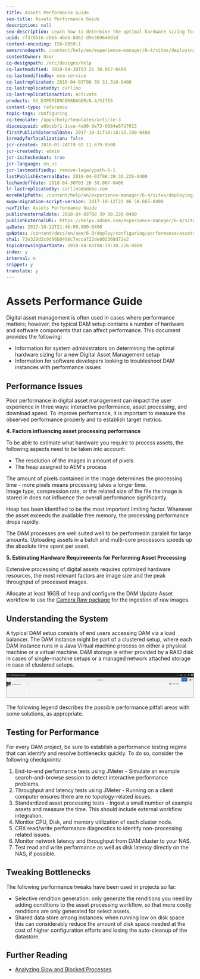 ```yaml
---
title: Assets Performance Guide
seo-title: Assets Performance Guide
description: null
seo-description: Learn how to determine the optimal hardware sizing for a new Digital Asset Management (DAM) setup and how to troubleshoot performance issues
uuid: cf37db16-cb65-4be5-8d62-d9e369648d1d
content-encoding: ISO-8859-1
aemsrcnodepath: /content/help/en/experience-manager/6-4/sites/deploying/using/assets-performance-sizing
contentOwner: User
cq-designpath: /etc/designs/help
cq-lastmodified: 2018-04-30T03 26 38.067-0400
cq-lastmodifiedby: msm-service
cq-lastreplicated: 2018-04-03T08 39 31.310-0400
cq-lastreplicatedby: carlino
cq-lastreplicationaction: Activate
products: SG_EXPERIENCEMANAGER/6.4/SITES
content-type: reference
topic-tags: configuring
cq-template: /apps/help/templates/article-3
discoiquuid: a8bcbbf1-1cce-4a98-9e73-6084e67b7015
firstPublishExternalDate: 2017-10-31T16:18:15.190-0400
isreadyforlocalization: false
jcr-created: 2018-01-24T19 02 11.679-0500
jcr-createdby: admin
jcr-ischeckedout: true
jcr-language: en_us
jcr-lastmodifiedby: remove-legacypath-6-1
lastPublishExternalDate: 2018-04-03T08:39:30.226-0400
lochandoffdate: 2018-04-30T03 26 38.067-0400
lr-lastreplicatedby: carlino@adobe.com
moreHelpPaths: /content/help/en/experience-manager/6-4/sites/deploying/morehelp/configuring;/content/help/en/experience-manager/6-4/sites/deploying/morehelp/configuring
mwpw-migration-script-version: 2017-10-12T21 46 58.665-0400
navTitle: Assets Performance Guide
publishexternaldate: 2018-04-03T08 39 30.226-0400
publishExternalURL: https://helpx.adobe.com/experience-manager/6-4/sites/deploying/using/assets-performance-sizing.html
qaDate: 2017-10-12T21:46:00.000-0400
qaNotes: /content/docs/en/aem/6-3/deploy/configuring/performance/assets-performance-sizing
sha1: 73e328d3c9d96b8498c7ecca722de002368d72e2
topicBrowsingSortDate: 2018-04-03T08:39:30.226-0400
index: y
internal: n
snippet: y
translate: y
---
```


# Assets Performance Guide

Digital asset management is often used in cases where performance matters; however, the typical DAM setup contains a number of hardware and software components that can affect performance. This document provides the following:

* Information for system administrators on determining the optimal hardware sizing for a new Digital Asset Management setup
* Information for software developers looking to troubleshoot DAM instances with performance issues

## Performance Issues

Poor performance in digital asset management can impact the user experience in three ways: interactive performance, asset processing, and download speed. To improve performance, it is important to measure the observed performance properly and to establish target metrics.

**4. Factors influencing asset processing performance**

To be able to estimate what hardware you require to process assets, the following aspects need to be taken into account:

* The resolution of the images in amount of pixels
* The heap assigned to AEM's process

The amount of pixels contained in the image determines the processing time - more pixels means processing takes a longer time.  
Image type, compression rate, or the related size of the file the image is stored in does not influence the overall performance significantly.

Heap has been identified to be the most important limiting factor. Whenever the asset exceeds the available free memory, the processing performance drops rapidly.

The DAM processes are well suited well to be performedin paralell for large amounts. Uploading assets in a batch and multi-core processors speeds up the absolute time spent per asset.

**5. Estimating Hardware Requirements for Performing Asset Processing**

Extensive processing of digital assets requires optimized hardware resources, the most relevant factors are image size and the peak throughput of processed images.

Allocate at least 16GB of heap and configure the DAM Update Asset workflow to use the [Camera Raw package](/content/help/en/experience-manager/6-4/assets/using/camera-raw) for the ingestion of raw images.

## Understanding the System

A typical DAM setup consists of end users accessing DAM via a load balancer. The DAM instance might be part of a clustered setup, where each DAM instance runs in a Java Virtual machine process on either a physical machine or a virtual machine. DAM storage is either provided by a RAID disk in cases of single-machine setups or a managed network attached storage in case of clustered setups.

![CQ5 DAM Architecture and Performance Pitfalls](assets/chlimage_1.png)

The following legend describes the possible performance pitfall areas with some solutions, as appropriate.

## Testing for Performance

For every DAM project, be sure to establish a performance testing regime that can identify and resolve bottlenecks quickly. To do so, consider the following checkpoints:

1. End-to-end performance tests using JMeter - Simulate an example search-and-browse session to detect interactive performance problems.
1. Throughput and latency tests using JMeter - Running on a client computer ensures there are no topology-related issues.
1. Standardized asset processing tests - Ingest a small number of example assets and measure the time. This should include external workflow integration.
1. Monitor CPU, Disk, and memory utilization of each cluster node.
1. CRX read/write performance diagnostics to identify non-processing related issues.
1. Monitor network latency and throughput from DAM cluster to your NAS.
1. Test read and write performance as well as disk latency directly on the NAS, if possible.

## Tweaking Bottlenecks

The following performance tweaks have been used in projects so far:

* Selective rendition generation: only generate the renditions you need by adding conditions to the asset processing workflow, so that more costly renditions are only generated for select assets.
* Shared data store among instances: when running low on disk space this can considerably reduce the amount of disk space needed at the cost of higher configuration efforts and losing the auto-cleanup of the datastore.

## Further Reading

* [Analyzing Slow and Blocked Processes](/content/help/en/experience-manager/kb/AnalyzeSlowAndBlockedProcesses)

